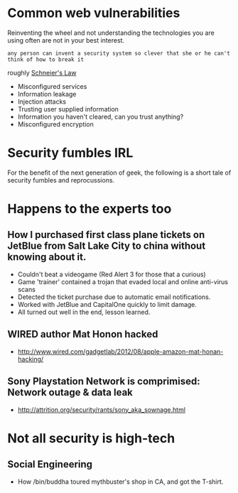 # Common web vulnerabilities  

Reinventing the wheel and not understanding the technologies you are using often are not in your best interest. 

	any person can invent a security system so clever that she or he can't think of how to break it  

roughly [Schneier's Law](http://www.schneier.com/blog/archives/2011/04/schneiers_law.html)  
	
* Misconfigured services  
* Information leakage  
* Injection attacks  
* Trusting user supplied information  
* Information you haven't cleared, can you trust anything?  
* Misconfigured encryption  

# Security fumbles IRL  

For the benefit of the next generation of geek, the following is a short tale of security fumbles and reprocussions.  


# Happens to the experts too  

## How I purchased first class plane tickets on JetBlue from Salt Lake City to china without knowing about it.   

* Couldn't beat a videogame (Red Alert 3 for those that a curious)  
* Game 'trainer' contained a trojan that evaded local and online anti-virus scans  
* Detected the ticket purchase due to automatic email notifications.  
* Worked with JetBlue and CapitalOne quickly to limit damage.  
* All turned out well in the end, lesson learned.  

## WIRED author Mat Honon hacked  

* http://www.wired.com/gadgetlab/2012/08/apple-amazon-mat-honan-hacking/  

## Sony Playstation Network is comprimised: Network outage & data leak  

* http://attrition.org/security/rants/sony_aka_sownage.html  

# Not all security is high-tech  

## Social Engineering  
* How /bin/buddha toured mythbuster's shop in CA, and got the T-shirt.  
